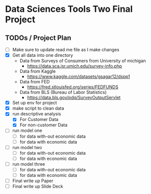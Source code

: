 # Data Sciences Tools Two Final Project

## TODOs / Project Plan

- [ ] Make sure to update read me file as I make changes
- [X] Get all data into one directory
    * Data from Surveys of Consumers from University of michigan
      * https://data.sca.isr.umich.edu/survey-info.php
    * Data from Kaggle
      * https://www.kaggle.com/datasets/gsagar12/dspp1
    * Data from FED
      * https://fred.stlouisfed.org/series/FEDFUNDS
    * Data from BLS (Bureau of Labor Statistics)
      * https://data.bls.gov/pdq/SurveyOutputServlet
- [X] Set up env for project
- [X] make script to clean data
- [X] run descriptive analysis
  - [X] For Customer Data
  - [X] For non-customer Data
- [ ] run model one 
  - [ ] for data with-out economic data
  - [ ] for data with economic data
- [ ] run model two
  - [ ] for data with-out economic data
  - [ ] for data with economic data
- [ ] run model three
    - [ ] for data with-out economic data
    - [ ] for data with economic data
- [ ] Final write up Paper
- [ ] Final write up Slide Deck